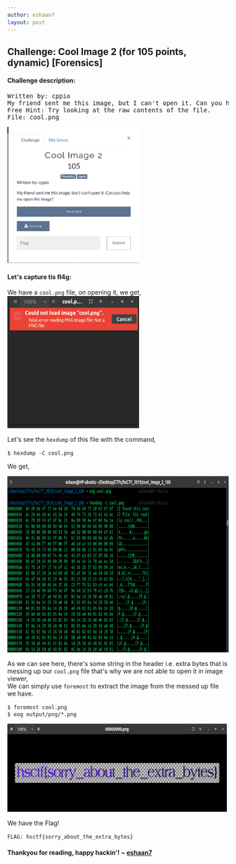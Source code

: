 ```yaml
---
author: eshaan7
layout: post
---
```



## Challenge: Cool Image 2 (for 105 points, dynamic) [Forensics]

#### Challenge description: 

<pre>
Written by: cppio
My friend sent me this image, but I can't open it. Can you help me open the image?
Free Hint: Try looking at the raw contents of the file.
File: cool.png
</pre>

<img src="https://raw.githubusercontent.com/abs0lut3pwn4g3/writeups/master/_posts/hsCTFImages/CoolImage2_desc.png" width="300" align="centre">

#### Let's capture tis fl4g: 

<p>We have a <code>cool.png</code> file, on opening it, we get,

<img src="https://raw.githubusercontent.com/abs0lut3pwn4g3/writeups/master/_posts/hsCTFImages/CoolImage2_openFile.png" width="300" height="300"> 

Let's see the `hexdump` of this file with the command,

	$ hexdump -C cool.png
  
We get, 

<img src="https://raw.githubusercontent.com/abs0lut3pwn4g3/writeups/master/_posts/hsCTFImages/CoolImage2_hexdump.png" width="1000" height="400">

As we can see here, there's some string in the header i.e. extra bytes that is messing up our `cool.png` file that's why we are not able to open it in image viewer, <br>
We can simply use `foremost` to extract the image from the messed up file we have.

	$ foremost cool.png
	$ eog output/png/*.png
	
<img src="https://raw.githubusercontent.com/abs0lut3pwn4g3/writeups/master/_posts/hsCTFImages/CoolImage2_flag.png" width="500" height="200">

We have the Flag!

	FLAG: hsctf{sorry_about_the_extra_bytes}

#### Thankyou for reading, happy hackin'! ~ [eshaan7](https://eshaan7.cf/)

